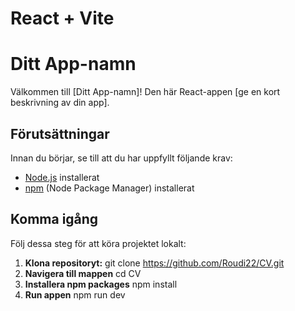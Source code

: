 # React + Vite

# Ditt App-namn

Välkommen till [Ditt App-namn]! Den här React-appen [ge en kort beskrivning av din app].

## Förutsättningar

Innan du börjar, se till att du har uppfyllt följande krav:
- [Node.js](https://nodejs.org/) installerat
- [npm](https://www.npmjs.com/) (Node Package Manager) installerat

## Komma igång

Följ dessa steg för att köra projektet lokalt:

1. **Klona repositoryt:**
   git clone https://github.com/Roudi22/CV.git
2. **Navigera till mappen**
    cd CV
3. **Installera npm packages**
    npm install
4. **Run appen**
    npm run dev


